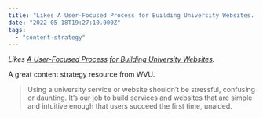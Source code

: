 ```yaml
---
title: "Likes A User-Focused Process for Building University Websites. ..."
date: "2022-05-18T19:27:10.000Z"
tags: 
  - "content-strategy"
---
```


_Likes [A User-Focused Process for Building University Websites](https://universityrelations.wvu.edu/services-capabilities/resources-for-recognition-and-appreciation/digital/a-user-focused-process-for-building-university-websites)._

A great content strategy resource from WVU.

> Using a university service or website shouldn’t be stressful, confusing or daunting. It’s our job to build services and websites that are simple and intuitive enough that users succeed the first time, unaided.
